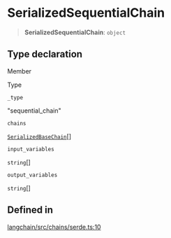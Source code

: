 SerializedSequentialChain
=========================

> **SerializedSequentialChain**: `object`

Type declaration[​](#type-declaration "Direct link to Type declaration")
------------------------------------------------------------------------

Member

Type

`_type`

"sequential\_chain"

`chains`

[`SerializedBaseChain`](/docs/api/chains/types/SerializedBaseChain)\[\]

`input_variables`

`string`\[\]

`output_variables`

`string`\[\]

Defined in[​](#defined-in "Direct link to Defined in")
------------------------------------------------------

[langchain/src/chains/serde.ts:10](https://github.com/hwchase17/langchainjs/blob/46e1734/langchain/src/chains/serde.ts#L10)
